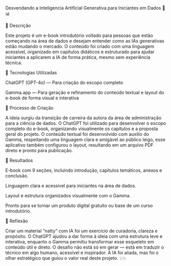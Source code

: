 Desvendando a Inteligencia Artificial Generativa para Iniciantes em Dados 🚀📊

📒 Descrição

Este projeto é um e-book introdutório voltado para pessoas que estão começando na área de dados e desejam entender como as IAs generativas estão mudando o mercado. O conteúdo foi criado com uma linguagem acessível, organizado em capítulos didáticos e estruturado para ajudar iniciantes a aplicarem a IA de forma prática, mesmo sem experiência técnica.

🤖 Tecnologias Utilizadas

ChatGPT (GPT-4o) — Para criação do escopo completo 

Gamma.app —  Para geração e refinamento do conteúdo textual e layout do e-book de forma visual e interativa

🧐 Processo de Criação

A ideia surgiu da transição de carreira da autora da área de administração para a ciência de dados. O ChatGPT foi utilizado para desenvolver o escopo completo do e-book, organizando visualmente os capítulos e a proposta geral do projeto.
O conteúdo textual foi desenvolvido com auxílio do Gamma, respeitando uma linguagem clara e amigável ao público leigo, esse aplicativo também configurou o layout, resultando em um arquivo PDF direto e pronto para publicação.

🚀 Resultados

E-book com 9 seções, incluindo introdução, capítulos temáticos, anexos e conclusão.

Linguagem clara e acessível para iniciantes na área de dados.

Layout e estrutura organizados visualmente com o Gamma.

Pronto para se tornar um produto digital gratuito ou base de um curso introdutório.

💭 Reflexão

Criar um material “natty” com IA foi um exercício de curadoria, clareza e propósito. O ChatGPT  ajudou a dar forma à ideia com uma estrutura leve e interativa, enquanto o  Gamma permitiu transformar esse esqueleto em conteúdo útil e direto. O desafio não está só em gerar — está em traduzir o técnico em algo humano, acessível e inspirador. A IA foi aliada, mas foi o olhar estratégico que guiou o valor real deste projeto. 💡✨

